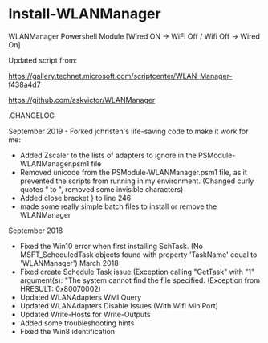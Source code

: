 # Install-WLANManager
WLANManager Powershell Module [Wired ON -> WiFi Off / Wifi Off -> Wired On]

Updated script from:

https://gallery.technet.microsoft.com/scriptcenter/WLAN-Manager-f438a4d7

https://github.com/askvictor/WLANManager

.CHANGELOG

September 2019 - Forked jchristen's life-saving code to make it work for me:
- Added Zscaler to the lists of adapters to ignore in the PSModule-WLANManager.psm1 file
- Removed unicode from the PSModule-WLANManager.psm1 file, as it prevented the scripts from running in my environment. (Changed curly quotes “ to ", removed some invisible characters)
- Added close bracket } to line 246
- made some really simple batch files to install or remove the WLANManager

September 2018
- Fixed the Win10 error when first installing SchTask. (No MSFT_ScheduledTask objects found with property 'TaskName' equal to 'WLANManager') 
March 2018
- Fixed create Schedule Task issue (Exception calling "GetTask" with "1" argument(s): "The system cannot find the file specified. (Exception from HRESULT: 0x80070002)
- Updated WLANAdapters WMI Query
- Updated WLANAdapters Disable Issues (With Wifi MiniPort)
- Updated Write-Hosts for Write-Outputs
- Added some troubleshooting hints
- Fixed the Win8 identification
